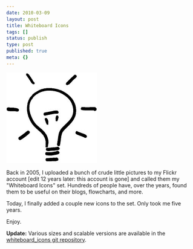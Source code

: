 ```yaml
---
date: 2010-03-09
layout: post
title: Whiteboard Icons
tags: []
status: publish
type: post
published: true
meta: {}
---
```

![Bulb](/images/bulb.jpg)

Back in 2005, I uploaded a bunch of crude little pictures to my Flickr account [edit 12 years later: this account is gone] and called them my "Whiteboard Icons" set. Hundreds of people have, over the years, found them to be useful on their blogs, flowcharts, and more.

Today, I finally added a couple new icons to the set. Only took me five years.

Enjoy.

**Update:** Various sizes and scalable versions are available in the [whiteboard_icons git repository](https://github.com/seven1m/whiteboard_icons).

